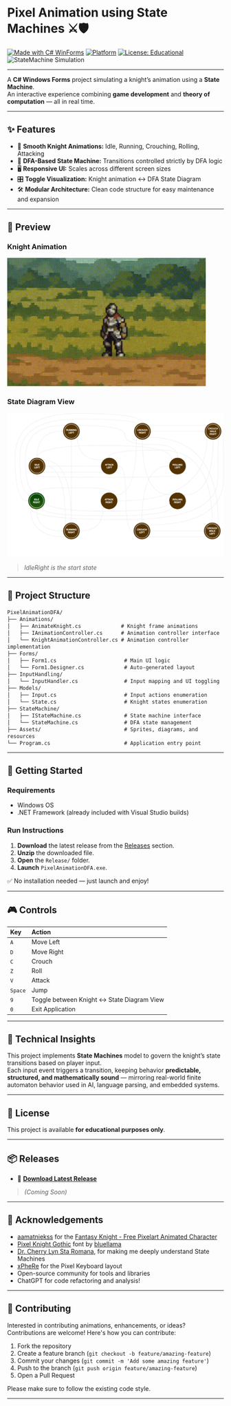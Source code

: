 
# Pixel Animation using State Machines ⚔️🛡

[![Made with C# WinForms](https://img.shields.io/badge/Made%20with-C%23%20WinForms-239120?style=for-the-badge&logo=c-sharp&logoColor=white)](https://learn.microsoft.com/en-us/dotnet/csharp/)
[![Platform](https://img.shields.io/badge/Platform-Windows-blue?style=for-the-badge&logo=windows&logoColor=white)](https://www.microsoft.com/en-us/windows)
[![License: Educational](https://img.shields.io/badge/License-Educational-lightgrey?style=for-the-badge)](#license)
![StateMachine Simulation](https://img.shields.io/badge/StateMachine-Simulation-%23FFA500?style=for-the-badge)

---

A **C# Windows Forms** project simulating a knight’s animation using a **State Machine**.  
An interactive experience combining **game development** and **theory of computation** — all in real time.

---

## ✨ Features

- 🎥 **Smooth Knight Animations:** Idle, Running, Crouching, Rolling, Attacking
- 🧠 **DFA-Based State Machine:** Transitions controlled strictly by DFA logic
- 🖥️ **Responsive UI:** Scales across different screen sizes
- 🎛️ **Toggle Visualization:** Knight animation ↔ DFA State Diagram
- 🛠️ **Modular Architecture:** Clean code structure for easy maintenance and expansion

---

## 📸 Preview

### Knight Animation
![Knight Animation Preview](PixelAnimationDFA/Assets/PixelAssets/knight-animation-preview.gif)

### State Diagram View
![State Diagram Preview](PixelAnimationDFA/Assets/PixelAssets/state-diagram-dark.png)

> *IdleRight is the start state*

---

## 📂 Project Structure

```
PixelAnimationDFA/
├── Animations/
│   ├── AnimateKnight.cs             # Knight frame animations
│   ├── IAnimationController.cs      # Animation controller interface
│   └── KnightAnimationController.cs # Animation controller implementation
├── Forms/
│   ├── Form1.cs                      # Main UI logic
│   └── Form1.Designer.cs             # Auto-generated layout
├── InputHandling/
│   └── InputHandler.cs               # Input mapping and UI toggling
├── Models/
│   ├── Input.cs                      # Input actions enumeration
│   └── State.cs                      # Knight states enumeration
├── StateMachine/
│   ├── IStateMachine.cs              # State machine interface
│   └── StateMachine.cs               # DFA state management
├── Assets/                           # Sprites, diagrams, and resources
└── Program.cs                        # Application entry point
```

---

## 🚀 Getting Started

### Requirements

- Windows OS
- .NET Framework (already included with Visual Studio builds)

### Run Instructions

1. **Download** the latest release from the [Releases](#releases) section.
2. **Unzip** the downloaded file.
3. **Open** the `Release/` folder.
4. **Launch** `PixelAnimationDFA.exe`.

✅ No installation needed — just launch and enjoy!

---

## 🎮 Controls

| Key         | Action                              |
|:------------|:------------------------------------|
| `A`         | Move Left                           |
| `D`         | Move Right                          |
| `C`         | Crouch                              |
| `Z`         | Roll                                |
| `V`         | Attack                              |
| `Space`     | Jump                                |
| `9`         | Toggle between Knight ↔ State Diagram View |
| `0`         | Exit Application                    |

---

## 📖 Technical Insights

This project implements **State Machines** model to govern the knight’s state transitions based on player input.  
Each input event triggers a transition, keeping behavior **predictable, structured, and mathematically sound** — mirroring real-world finite automaton behavior used in AI, language parsing, and embedded systems.

---

## 📜 License

This project is available **for educational purposes only**.

---

## 📦 Releases

- 🔖 **[Download Latest Release](#)**

> *(Coming Soon)*

---

## 🤝 Acknowledgements

- [aamatniekss](https://aamatniekss.itch.io/) for the [Fantasy Knight - Free Pixelart Animated Character](https://aamatniekss.itch.io/fantasy-knight-free-pixelart-animated-character) 
- [Pixel Knight Gothic](https://fontstruct.com/fontstructions/show/707633/pixel_knight_gothic) font by [bluellama](https://fontstruct.com/fontstructors/162682/bleullama)
- [Dr. Cherry Lyn Sta Romana](https://ph.linkedin.com/in/cherry-lyn-sta-romana-585975113), for making me deeply understand State Machines
- [xPheRe](https://xphere.itch.io/pixel-keyboard-layout) for the Pixel Keyboard layout
- Open-source community for tools and libraries
- ChatGPT for code refactoring and analysis!

---

## 🌟 Contributing

Interested in contributing animations, enhancements, or ideas?  
Contributions are welcome! Here's how you can contribute:

1. Fork the repository
2. Create a feature branch (`git checkout -b feature/amazing-feature`)
3. Commit your changes (`git commit -m 'Add some amazing feature'`)
4. Push to the branch (`git push origin feature/amazing-feature`)
5. Open a Pull Request

Please make sure to follow the existing code style.

---
